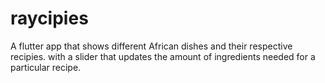 # raycipies

A flutter app that shows different African dishes and their respective recipies. with a slider that updates the amount of ingredients needed for a particular recipe.
